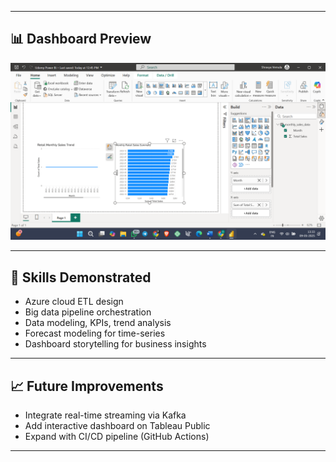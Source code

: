 
---

## 📊 Dashboard Preview

![Retail Dashboard](https://github.com/ShravyaV03/Retail-Sales-ETL-Forecast/blob/main/Retail-Sales-ETL-Forecast/assets/dashboard.png?raw=true)


---

## 🧠 Skills Demonstrated

- Azure cloud ETL design
- Big data pipeline orchestration
- Data modeling, KPIs, trend analysis
- Forecast modeling for time-series
- Dashboard storytelling for business insights

---

## 📈 Future Improvements

- Integrate real-time streaming via Kafka
- Add interactive dashboard on Tableau Public
- Expand with CI/CD pipeline (GitHub Actions)

---
